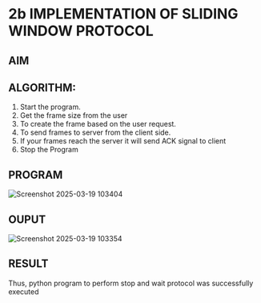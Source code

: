 # 2b IMPLEMENTATION OF SLIDING WINDOW PROTOCOL
## AIM
## ALGORITHM:
1. Start the program.
2. Get the frame size from the user
3. To create the frame based on the user request.
4. To send frames to server from the client side.
5. If your frames reach the server it will send ACK signal to client
6. Stop the Program
## PROGRAM
![Screenshot 2025-03-19 103404](https://github.com/user-attachments/assets/4bcdef37-f1b0-4cea-9e05-f83495a82c85)

## OUPUT
![Screenshot 2025-03-19 103354](https://github.com/user-attachments/assets/5e7d3741-b708-4f07-9905-f20b99e382d2)

## RESULT
Thus, python program to perform stop and wait protocol was successfully executed
